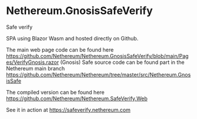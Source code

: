 # Nethereum.GnosisSafeVerify
Safe verify

SPA using Blazor Wasm and hosted directly on Github.

The main web page code can be found here https://github.com/Nethereum/Nethereum.GnosisSafeVerify/blob/main/Pages/VerifyGnosis.razor
(Gnosis) Safe source code can be found part in the Nethereum main branch https://github.com/Nethereum/Nethereum/tree/master/src/Nethereum.GnosisSafe

The compiled version can be found here https://github.com/Nethereum/Nethereum.SafeVerify.Web

See it in action at https://safeverify.nethereum.com




